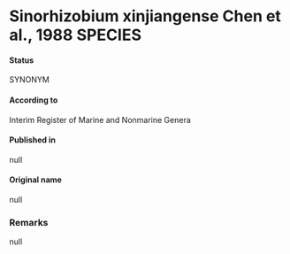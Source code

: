 # Sinorhizobium xinjiangense Chen et al., 1988 SPECIES

#### Status
SYNONYM

#### According to
Interim Register of Marine and Nonmarine Genera

#### Published in
null

#### Original name
null

### Remarks
null